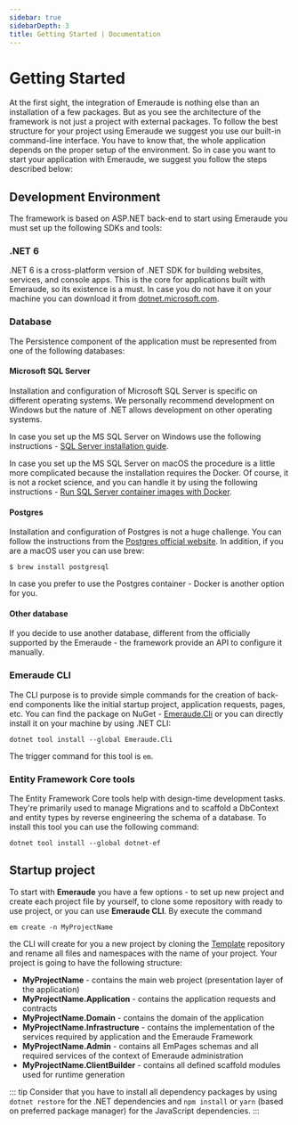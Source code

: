 ```yaml
---
sidebar: true
sidebarDepth: 3
title: Getting Started | Documentation
---
```

# Getting Started

At the first sight, the integration of Emeraude is nothing else than an installation of a few packages. But as you 
see the architecture of the framework is not just a project with external packages. To follow the best structure 
for your project using Emeraude we suggest you use our built-in command-line interface. You have to know that, 
the whole application depends on the proper setup of the environment. So in case you want to start your application 
with Emeraude, we suggest you follow the steps described below:

## Development Environment
The framework is based on ASP.NET back-end to start using Emeraude you must set up the following SDKs and tools:

### .NET 6
.NET 6 is a cross-platform version of .NET SDK for building websites, services, and console apps. This is the core 
for applications built with Emeraude, so its existence is a must. In case you do not have it on your machine you can 
download it from [dotnet.microsoft.com](https://dotnet.microsoft.com/download).

### Database
The Persistence component of the application must be represented from one of the following databases:

#### Microsoft SQL Server
Installation and configuration of Microsoft SQL Server is specific on different operating systems.
We personally recommend development on Windows but the nature of .NET allows development on other
operating systems.

In case you set up the MS SQL Server on Windows use the following instructions - 
[SQL Server installation guide](https://docs.microsoft.com/en-us/sql/database-engine/install-windows/install-sql-server).

In case you set up the MS SQL Server on macOS the procedure is a little more complicated because
the installation requires the Docker. Of course, it is not a rocket science, and you can handle it by
using the following instructions - 
[Run SQL Server container images with Docker](https://docs.microsoft.com/en-us/sql/linux/quickstart-install-connect-docker).

#### Postgres
Installation and configuration of Postgres is not a huge challenge. You can follow the instructions from the 
[Postgres official website](https://www.postgresql.org/).
In addition, if you are a macOS user you can use brew:
```
$ brew install postgresql
```

In case you prefer to use the Postgres container - Docker is another option for you.

#### Other database

If you decide to use another database, different from the officially supported by the Emeraude - the framework 
provide an API to configure it manually.

### Emeraude CLI

The CLI purpose is to provide simple commands for the creation of
back-end components like the initial startup project, application requests, pages, etc.
You can find the package on NuGet - [Emeraude.Cli](https://www.nuget.org/packages/Emeraude.Cli/) or you can
directly install it on your machine by using .NET CLI:
```
dotnet tool install --global Emeraude.Cli
```
The trigger command for this tool is ``em``.

### Entity Framework Core tools
The Entity Framework Core tools help with design-time development tasks. They're primarily used to manage
Migrations and to scaffold a DbContext and entity types by reverse engineering the schema of a database.
To install this tool you can use the following command:
```
dotnet tool install --global dotnet-ef
```

## Startup project
To start with **Emeraude** you have a few options - to set up new project and create each project file by yourself,
to clone some repository with ready to use project, or you can use **Emeraude CLI**. By execute the command
```
em create -n MyProjectName
```
the CLI will create for you a new project by cloning the [Template](https://github.com/emeraudeframework/template) repository and
rename all files and namespaces with the name of your project.
Your project is going to have the following structure:
- **MyProjectName** - contains the main web project (presentation layer of the application)
- **MyProjectName.Application** - contains the application requests and contracts
- **MyProjectName.Domain** - contains the domain of the application
- **MyProjectName.Infrastructure** - contains the implementation of the services required by application and the Emeraude Framework
- **MyProjectName.Admin** - contains all EmPages schemas and all required services of the context of Emeraude administration
- **MyProjectName.ClientBuilder** - contains all defined scaffold modules used for runtime generation

::: tip
Consider that you have to install all dependency packages by using
``dotnet restore`` for the .NET dependencies and ``npm install`` or ``yarn`` (based on preferred package manager) for
the JavaScript dependencies.
:::

